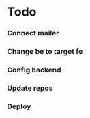 # Todo
### Connect mailer
### Change be to target fe
### Config backend
### Update repos
### Deploy
